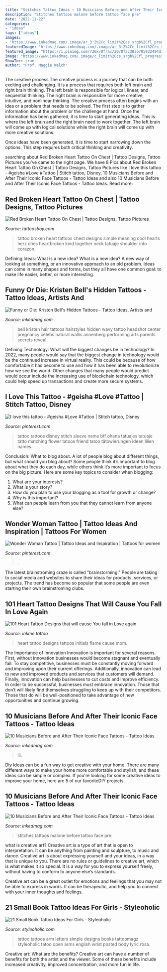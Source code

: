 ```yaml
---
title: "Stitches Tattoo Ideas ~ 10 Musicians Before And After Their Iconic Face Tattoos"
description: "Stitches tattoos malone before tattoo face pre"
date: "2022-11-22"
categories:
- "ideas"
tags: ["ideas"]
images:
- "https://www.inkedmag.com/.image/ar_3:2%2Cc_limit%2Ccs_srgb%2Cfl_progressive%2Cq_auto:good%2Cw_700/MTU5MDMyNTY3ODEwMTA3MDI5/kristen-bell.jpg"
featuredImage: "https://www.inkedmag.com/.image/ar_3:2%2Cc_limit%2Ccs_srgb%2Cfl_progressive%2Cq_auto:good%2Cw_700/MTU5MDMyNTY3ODEwMTA3MDI5/kristen-bell.jpg"
featured_image: "https://i.pinimg.com/736x/0f/ac/30/0fac303b705932494d7785f2ae7e2651.jpg"
image: "https://www.inkedmag.com/.image/c_limit%2Ccs_srgb%2Cfl_progressive%2Cq_auto:good%2Cw_700/MTYyOTY5NjAyOTk5OTg1NzUy/lil-pump.jpg"
ShowToc: true
author: "Prof. Maggie Welch"
---
```



The creative process
The creative process is a journey that can be both exciting and challenging. It is a process that requires both left brain and right brain thinking. The left brain is responsible for logical, linear, and sequential thinking. The right brain is responsible for more creative, intuitive, and nonlinear thinking.
The creative process often begins with an idea or a problem that needs to be solved. The first step is to gather information about the problem or the challenge at hand. Once the information has been gathered, it is time to start generating ideas. This is where the left brain and the right brain need to work together. The left brain will come up with logical solutions while the right brain will come up with more creative solutions.

Once ideas have been generated, it is time to start narrowing down the options. This step requires both critical thinking and creativity.

	

		
searching about Red Broken Heart Tattoo On Chest | Tattoo Designs, Tattoo Pictures you've came to the right page. We have 8 Pics about Red Broken Heart Tattoo On Chest | Tattoo Designs, Tattoo Pictures like I love this tattoo - #geisha #Love #Tattoo | Stitch tattoo, Disney, 10 Musicians Before and After Their Iconic Face Tattoos - Tattoo Ideas and also 10 Musicians Before and After Their Iconic Face Tattoos - Tattoo Ideas. Read more:
		
    
## Red Broken Heart Tattoo On Chest | Tattoo Designs, Tattoo Pictures

<img loading=lazy src="http://www.tattoosboy.com/wp-content/uploads/2013/12/Red-Broken-Heart-Tattoo-On-Chest.jpg" onerror="this.onerror=null;this.src='https://tse4.mm.bing.net/th?id=OIP.a_uzD2d5qCEGDnKLQHEi4AHaJ4&amp;pid=15.1';" alt="Red Broken Heart Tattoo On Chest | Tattoo Designs, Tattoo Pictures">

_Source: tattoosboy.com_

>tattoo broken heart tattoos chest designs simple meaning cool hearts herz ches heartbroken kind together neck tatuaje shoulder into corazon. 

	

Defining Ideas: What is a new idea?
What is a new idea? A new way of looking at something, or an innovative approach to an old problem. Ideas can come in many shapes and forms, but they all have one common goal: to make life easier, better, or more interesting.

    
## Funny Or Die: Kristen Bell&#039;s Hidden Tattoos - Tattoo Ideas, Artists And

<img loading=lazy src="https://www.inkedmag.com/.image/ar_3:2%2Cc_limit%2Ccs_srgb%2Cfl_progressive%2Cq_auto:good%2Cw_700/MTU5MDMyNTY3ODEwMTA3MDI5/kristen-bell.jpg" onerror="this.onerror=null;this.src='https://tse3.mm.bing.net/th?id=OIP.1dH9_Ez-chg9YS8zuJad7AAAAA&amp;pid=15.1';" alt="Funny or Die: Kristen Bell&#039;s Hidden Tattoos - Tattoo Ideas, Artists and">

_Source: inkedmag.com_

>bell kristen hair tattoos hairstyles hidden wavy tattoo headshot center pregnancy celebs natural wallis annenberg performing arts parents secrets reveal. 

	

Defining Technology: What will the biggest changes be in technology?
In 2022, many people would say that the biggest change in technology would be the continued increase in virtual reality. This could be because of how comfortable it has become to use and how it has been able to revolutionize how we see the world. Other changes that many people would predict would occur include the increasing use of blockchain technology, which could help speed up transactions and create more secure systems.

    
## I Love This Tattoo - #geisha #Love #Tattoo | Stitch Tattoo, Disney

<img loading=lazy src="https://i.pinimg.com/736x/0f/ac/30/0fac303b705932494d7785f2ae7e2651.jpg" onerror="this.onerror=null;this.src='https://tse3.mm.bing.net/th?id=OIP.x-wq9t6O3prXkDAXfTUOaAHaJP&amp;pid=15.1';" alt="I love this tattoo - #geisha #Love #Tattoo | Stitch tattoo, Disney">

_Source: pinterest.com_

>tattoo tattoos disney stitch sleeve name bff ohana tatuajes tatuaje tatto matching flower tatoos friend tatoo tätowierungen ideen lilien names. 

	

Conclusion: What to blog about.
A lot of people blog about different things, but what should you blog about? Some people think it’s important to blog about what they do each day, while others think it’s more important to focus on the big picture. Here are some key topics to consider when blogging:
1. What are your interests? 
2. What is your story? 
3. How do you plan to use your blogging as a tool for growth or change? 
4. Why is this important? 
5. What can people learn from you that they cannot learn from anyone else?

    
## Wonder Woman Tattoo | Tattoo Ideas And Inspiration | Tattoos For Women

<img loading=lazy src="https://i.pinimg.com/736x/87/74/0e/87740e2ff6f46ddaa715b8886bc45ee2.jpg" onerror="this.onerror=null;this.src='https://tse4.mm.bing.net/th?id=OIP.vVXcf766lmWIQLi0a_GqSwHaJP&amp;pid=15.1';" alt="Wonder Woman Tattoo | Tattoo Ideas and Inspiration | Tattoos for women">

_Source: pinterest.com_

>. 

	

The latest brainstroming craze is called "brainstorming." People are taking to social media and websites to share their ideas for products, services, or projects. The trend has become so popular that some people are even starting their own brainstroming clubs.

    
## 101 Heart Tattoo Designs That Will Cause You Fall In Love Again

<img loading=lazy src="https://www.inkme.tattoo/wp-content/uploads/2016/05/heart-tattoo-designs-43.jpg?x79615" onerror="this.onerror=null;this.src='https://tse2.mm.bing.net/th?id=OIP.TXa_MIYPzsoOXUlrBsCddAHaLI&amp;pid=15.1';" alt="101 Heart Tattoo Designs that will cause You fall in Love again">

_Source: inkme.tattoo_

>heart tattoo designs tattoos initials flame cause mom. 

	

The Importance of Innovation
Innovation is important for several reasons. First, without innovation businesses would become stagnant and eventually fail. To stay competitive, businesses must be constantly moving forward and improving upon their current offerings. Additionally, innovation can lead to new and improved products and services that customers will demand. Finally, innovation can help businesses to cut costs and improve efficiency.
In order to be successful, businesses must embrace innovation. Those that don’t will likely find themselves struggling to keep up with their competitors. Those that do will be well-positioned to take advantage of new opportunities and continue growing.

    
## 10 Musicians Before And After Their Iconic Face Tattoos - Tattoo Ideas

<img loading=lazy src="https://www.inkedmag.com/.image/c_limit%2Ccs_srgb%2Cfl_progressive%2Cq_auto:good%2Cw_700/MTYyOTY5NjAyOTk5OTg1NzUy/lil-pump.jpg" onerror="this.onerror=null;this.src='https://tse1.mm.bing.net/th?id=OIP.8yfk-xff8NejRWx-hD_5WwHaEK&amp;pid=15.1';" alt="10 Musicians Before and After Their Iconic Face Tattoos - Tattoo Ideas">

_Source: inkedmag.com_

>lil. 

	

Diy Ideas can be a fun way to get creative with your home. There are many different ways to make your home more comfortable and stylish, and these ideas can be simple or complex. If you're looking for some creative ideas to improve your home, here are 5 of our favoriteDIY projects.

    
## 10 Musicians Before And After Their Iconic Face Tattoos - Tattoo Ideas

<img loading=lazy src="https://www.inkedmag.com/.image/t_share/MTYyOTY5NjE3MjI3MDY1MTg1/stitches.jpg" onerror="this.onerror=null;this.src='https://tse3.mm.bing.net/th?id=OIP.MqhFvCkrK5-fK6c0O8MZ1wHaEK&amp;pid=15.1';" alt="10 Musicians Before and After Their Iconic Face Tattoos - Tattoo Ideas">

_Source: inkedmag.com_

>stitches tattoos malone before tattoo face pre. 

	

what is creative art?
Creative art is a type of art that is open to interpretation. It can be anything from painting and sculpture, to music and dance. Creative art is about expressing yourself and your ideas, in a way that is unique to you.
There are no rules or guidelines to creative art, which is what makes it so special. It is a way for you to express yourself freely, without having to conform to anyone else’s standards.

Creative art can be a great outlet for emotions and feelings that you may not be able to express in words. It can be therapeutic, and help you to connect with your inner thoughts and feelings.

    
## 21 Small Book Tattoo Ideas For Girls - Styleoholic

<img loading=lazy src="https://i.styleoholic.com/2017/02/Small-tattoo-on-the-arm.jpg" onerror="this.onerror=null;this.src='https://tse1.mm.bing.net/th?id=OIP.kn8ygZEW5ztXFyYfWg8_5AHaE7&amp;pid=15.1';" alt="21 Small Book Tattoo Ideas For Girls - Styleoholic">

_Source: styleoholic.com_

>tattoo tattoos arm letters simple designs books tattoomagz styleoholic tatoo open arms english wrist posted body lyric rosa. 

	

Creative art: What are the benefits?
Creative art can have a number of benefits for both the artist and the viewer. Some of these benefits include increased creativity, improved concentration, and more fun in life.

